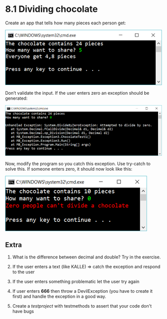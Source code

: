 ﻿# 8.1 Dividing chocolate

Create an app that tells how many pieces each person get:

![29](Images/29.png)

Don’t validate the input. If the user enters zero an exception should be generated:

![30](Images/30.png)

Now, modify the program so you catch this exception. Use try-catch to solve this. If someone enters zero, it should now look like this:

![31](Images/31.png)

## Extra

1. What is the difference between decimal and double? Try in the exercise.

2. If the user enters a text (like KALLE) => catch the exception and respond to the user

3. If the user enters something problematic let the user try again

4. If user enters **666** then throw a DevilException (you have to create it first) and handle the exception in a good way.

5. Create a *testproject* with testmethods to assert that your code don't have bugs